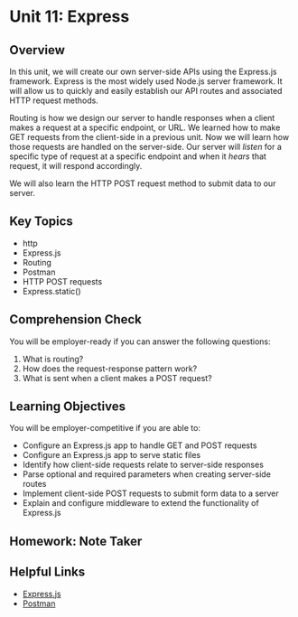 # Unit 11: Express

## Overview
In this unit, we will create our own server-side APIs using the Express.js framework. Express is the most widely used Node.js server framework. It will allow us to quickly and easily establish our API routes and associated HTTP request methods.

Routing is how we design our server to handle responses when a client makes a request at a specific endpoint, or URL. We learned how to make GET requests from the client-side in a previous unit. Now we will learn how those requests are handled on the server-side. Our server will _listen_ for a specific type of request at a specific endpoint and when it _hears_ that request, it will respond accordingly.

We will also learn the HTTP POST request method to submit data to our server.

## Key Topics
* http
* Express.js
* Routing
* Postman
* HTTP POST requests
* Express.static()

## Comprehension Check
You will be employer-ready if you can answer the following questions:
1. What is routing?
2. How does the request-response pattern work?
3. What is sent when a client makes a POST request?

## Learning Objectives
You will be employer-competitive if you are able to:
* Configure an Express.js app to handle GET and POST requests
* Configure an Express.js app to serve static files
* Identify how client-side requests relate to server-side responses
* Parse optional and required parameters when creating server-side routes
* Implement client-side POST requests to submit form data to a server
* Explain and configure middleware to extend the functionality of Express.js

## Homework: Note Taker


## Helpful Links
* [Express.js](https://expressjs.com/)
* [Postman](https://www.getpostman.com/)
